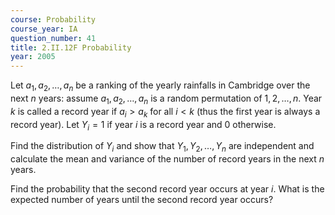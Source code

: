 ```yaml
---
course: Probability
course_year: IA
question_number: 41
title: 2.II.12F Probability
year: 2005
---
```



Let $a_{1}, a_{2}, \ldots, a_{n}$ be a ranking of the yearly rainfalls in Cambridge over the next $n$ years: assume $a_{1}, a_{2}, \ldots, a_{n}$ is a random permutation of $1,2, \ldots, n$. Year $k$ is called a record year if $a_{i}>a_{k}$ for all $i<k$ (thus the first year is always a record year). Let $Y_{i}=1$ if year $i$ is a record year and 0 otherwise.

Find the distribution of $Y_{i}$ and show that $Y_{1}, Y_{2}, \ldots, Y_{n}$ are independent and calculate the mean and variance of the number of record years in the next $n$ years.

Find the probability that the second record year occurs at year $i$. What is the expected number of years until the second record year occurs?